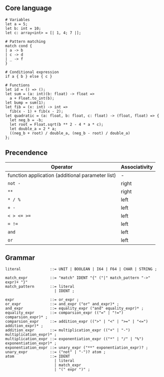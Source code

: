 ## Core language

```
# Variables
let a = 5;
let b: int = 10;
let c: array<int> = [| 1, 4; 7 |];

# Pattern matching
match cond {
| a -> b
| c -> d
| _ -> f
}

# Conditional expression
if a { b } else { c }

# Functions
let id = () => ();
let sum = (a: int)(b: float) -> float =>
  a + Float.to_int(b);
let bump = sum(1);
let fib = (x: int) -> int =>
  fib(x - 1) + fib(x - 2);
let quadratic = (a: float, b: float, c: float) -> (float, float) => {
  let neg_b = -b;
  let root = Float.sqrt(b ** 2 - 4 * a * c);
  let double_a = 2 * a;
  ((neg_b + root) / double_a, (neg_b - root) / double_a)
};
```

## Precendence

Operator | Associativity
-------- | -------------
function application (additional parameter list) | -
`not -` | right
`**` | right
`* / %` | left
`+ - ` | left
`< > <= >=` | left
`= !=` | left
`and` | left
`or` | left

## Grammar

```
literal             ::= UNIT | BOOLEAN | I64 | F64 | CHAR | STRING ;

match_expr          ::= "match" IDENT "{" ("|" match_pattern "->" expr)+ "}"
match_pattern       ::= literal
                      | IDENT ;

expr                ::= or_expr ;
or_expr             ::= and_expr ("or" and_expr)* ;
and_expr            ::= equality_expr ("and" equality_expr)* ;
equality_expr       ::= comparsion_expr (("=" | "!=") comparsion_expr)* ;
comparsion_expr     ::= addition_expr ((">" | "<" | ">=" | "<=") addition_expr)* ;
addition_expr       ::= multiplication_expr (("+" | "-") multiplication_expr)* ;
multiplication_expr ::= exponentiation_expr (("*" | "/" | "%") exponentiation_expr)* ;
exponentiation_expr ::= unary_expr ("**" exponentiation_expr)? ;
unary_expr          ::= ("not" | "-")? atom ;
atom                ::= IDENT
                      | literal
                      | match_expr
                      | "(" expr ")" ;
```
